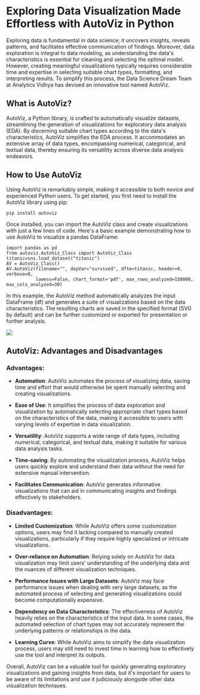 # Exploring Data Visualization Made Effortless with AutoViz in Python

Exploring data is fundamental in data science; it uncovers insights, reveals patterns, and facilitates effective communication of findings. Moreover, data exploration is integral to data modeling, as understanding the data's characteristics is essential for cleaning and selecting the optimal model. However, creating meaningful visualizations typically requires considerable time and expertise in selecting suitable chart types, formatting, and interpreting results. To simplify this process, the Data Science Dream Team at Analytics Vidhya has devised an innovative tool named AutoViz.

## What is AutoViz?

AutoViz, a Python library, is crafted to automatically visualize datasets, streamlining the generation of visualizations for exploratory data analysis (EDA). By discerning suitable chart types according to the data's characteristics, AutoViz simplifies the EDA process. It accommodates an extensive array of data types, encompassing numerical, categorical, and textual data, thereby ensuring its versatility across diverse data analysis endeavors.

## How to Use AutoViz

Using AutoViz is remarkably simple, making it accessible to both novice and experienced Python users. To get started, you first need to install the AutoViz library using pip:

    pip install autoviz

Once installed, you can import the AutoViz class and create visualizations with just a few lines of code. Here's a basic example demonstrating how to use AutoViz to visualize a pandas DataFrame:

    import pandas as pd
    from autoviz.AutoViz_Class import AutoViz_Class
    titanic=sns.load_dataset("titanic")
    AV = AutoViz_Class()
    AV.AutoViz(filename="", depVar="survived", dfte=titanic, header=0, verbose=0,
               lowess=False, chart_format='pdf', max_rows_analyzed=150000, max_cols_analyzed=30)

In this example, the AutoViz method automatically analyzes the input DataFrame (df) and generates a suite of visualizations based on the data characteristics. The resulting charts are saved in the specified format (SVG by default) and can be further customized or exported for presentation or further analysis.



![](https://github.com/bintangrizqikhairullah/Automated_Exploratory_Data_Analysis_in_Python_using_AutoViz/blob/main/artikel_gif.gif)

## AutoViz: Advantages and Disadvantages

### Advantages:

- **Automation**: AutoViz automates the process of visualizing data, saving time and effort that would otherwise be spent manually selecting and creating visualizations.
  
- **Ease of Use**: It simplifies the process of data exploration and visualization by automatically selecting appropriate chart types based on the characteristics of the data, making it accessible to users with varying levels of expertise in data visualization.

- **Versatility**: AutoViz supports a wide range of data types, including numerical, categorical, and textual data, making it suitable for various data analysis tasks.

- **Time-saving**: By automating the visualization process, AutoViz helps users quickly explore and understand their data without the need for extensive manual intervention.

- **Facilitates Communication**: AutoViz generates informative visualizations that can aid in communicating insights and findings effectively to stakeholders.

### Disadvantages:

- **Limited Customization**: While AutoViz offers some customization options, users may find it lacking compared to manually created visualizations, particularly if they require highly specialized or intricate visualizations.

- **Over-reliance on Automation**: Relying solely on AutoViz for data visualization may limit users' understanding of the underlying data and the nuances of different visualization techniques.

- **Performance Issues with Large Datasets**: AutoViz may face performance issues when dealing with very large datasets, as the automated process of selecting and generating visualizations could become computationally expensive.

- **Dependency on Data Characteristics**: The effectiveness of AutoViz heavily relies on the characteristics of the input data. In some cases, the automated selection of chart types may not accurately represent the underlying patterns or relationships in the data.

- **Learning Curve**: While AutoViz aims to simplify the data visualization process, users may still need to invest time in learning how to effectively use the tool and interpret its outputs.

Overall, AutoViz can be a valuable tool for quickly generating exploratory visualizations and gaining insights from data, but it's important for users to be aware of its limitations and use it judiciously alongside other data visualization techniques.
